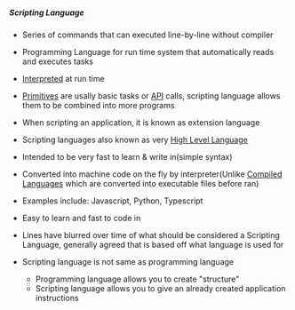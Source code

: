 ##### Scripting Language
- Series of commands that can executed line-by-line without compiler

- Programming Language for run time system that automatically reads and executes tasks

- [Interpreted](./interpreted_language.md) at run time

- [Primitives](./primitives.md) are usally basic tasks or [API](./api.md) calls, scripting language allows them to be combined into more programs

- When scripting an application, it is known as extension language

- Scripting languages also known as very [High Level Language](./high_level_language.md)

- Intended to be very fast to learn & write in(simple syntax)

- Converted into machine code on the fly by interpreter(Unlike [Compiled Languages](./compiled_language.md) which are converted into executable files before ran)

- Examples include: Javascript, Python, Typescript

- Easy to learn and fast to code in

- Lines have blurred over time of what should be considered a Scripting Language, generally agreed that is based off what language is used for

- Scripting language is not same as programming language
  - Programming language allows you to create "structure"
  - Scripting language allows you to give an already created application instructions
